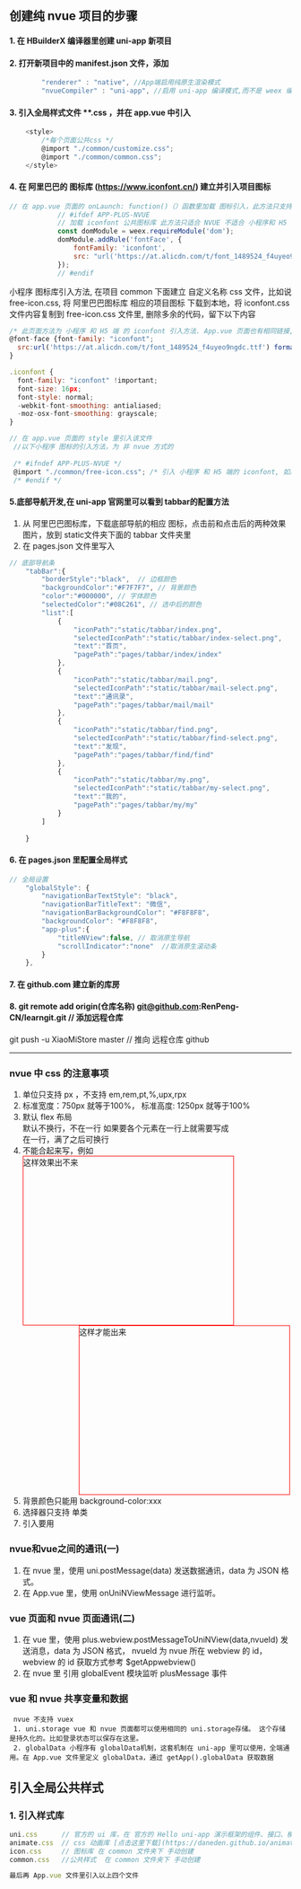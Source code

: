 ## 创建纯 nvue 项目的步骤
#### 1. 在 HBuilderX 编译器里创建 uni-app 新项目
#### 2. 打开新项目中的 manifest.json 文件，添加 
``` js
        "renderer" : "native", //App端启用纯原生渲染模式
        "nvueCompiler" : "uni-app", //启用 uni-app 编译模式,而不是 weex 编译模式
```

#### 3. 引入全局样式文件 **.css ，并在 app.vue 中引入 
``` js
    <style>
    	/*每个页面公共css */
    	@import "./common/customize.css";
    	@import "./common/common.css";
    </style>
```

#### 4. 在 阿里巴巴的 图标库 (https://www.iconfont.cn/) 建立并引入项目图标
``` js
// 在 app.vue 页面的 onLaunch: function()（）函数里加载 图标引入，此方法只支持 nvue，不支持小程序等其它方式
            // #ifdef APP-PLUS-NVUE
			// 加载 iconfont 公共图标库 此方法只适合 NVUE 不适合 小程序和 H5
			const domModule = weex.requireModule('dom');
			domModule.addRule('fontFace', {
				fontFamily: 'iconfont',
				src: "url('https://at.alicdn.com/t/font_1489524_f4uyeo9ngdc.ttf')"
			});
			// #endif
```
		 
小程序 图标库引入方法, 在项目 common 下面建立 自定义名称 css 文件，比如说 free-icon.css, 将 阿里巴巴图标库 相应的项目图标 下载到本地，将 iconfont.css 文件内容复制到 free-icon.css 文件里, 删除多余的代码，留下以下内容
``` js
/* 此页面方法为 小程序 和 H5 端 的 iconfont 引入方法. App.vue 页面也有相同链接,需要同步修改 ,项目完成后也可以下载到本地，从本地引入*/
@font-face {font-family: "iconfont";
  src:url('https://at.alicdn.com/t/font_1489524_f4uyeo9ngdc.ttf') format('truetype')
}

.iconfont {
  font-family: "iconfont" !important;
  font-size: 16px;
  font-style: normal;
  -webkit-font-smoothing: antialiased;
  -moz-osx-font-smoothing: grayscale;
}

// 在 app.vue 页面的 style 里引入该文件
 //以下小程序 图标的引入方法，为 非 nvue 方式的
 
 /* #ifndef APP-PLUS-NVUE */
 @import "./common/free-icon.css"; /* 引入 小程序 和 H5 端的 iconfont, 如果不在 nvue环境，就使用 */
 /* #endif */
```

#### 5.底部导航开发,在 uni-app 官网里可以看到 tabbar的配置方法
1. 从 阿里巴巴图标库，下载底部导航的相应 图标，点击前和点击后的两种效果图片，放到 static文件夹下面的 tabbar 文件夹里
2. 在 pages.json 文件里写入
``` js
// 底部导航条
	"tabBar":{
		"borderStyle":"black",  // 边框颜色
		"backgroundColor":"#F7F7F7", // 背景颜色
		"color":"#000000", // 字体颜色
		"selectedColor":"#08C261", // 选中后的颜色
		"list":[
			{
				"iconPath":"static/tabbar/index.png",
				"selectedIconPath":"static/tabbar/index-select.png",
				"text":"首页",
				"pagePath":"pages/tabbar/index/index"
			},
			{
				"iconPath":"static/tabbar/mail.png",
				"selectedIconPath":"static/tabbar/mail-select.png",
				"text":"通讯录",
				"pagePath":"pages/tabbar/mail/mail"
			},
			{
				"iconPath":"static/tabbar/find.png",
				"selectedIconPath":"static/tabbar/find-select.png",
				"text":"发现",
				"pagePath":"pages/tabbar/find/find"
			},
			{
				"iconPath":"static/tabbar/my.png",
				"selectedIconPath":"static/tabbar/my-select.png",
				"text":"我的",
				"pagePath":"pages/tabbar/my/my"
			}
		]
		
	}
```

#### 6. 在 pages.json 里配置全局样式
``` js
// 全局设置
	"globalStyle": {
		"navigationBarTextStyle": "black",
		"navigationBarTitleText": "微信",
		"navigationBarBackgroundColor": "#F8F8F8",
		"backgroundColor": "#F8F8F8",
		"app-plus":{
			"titleNView":false, // 取消原生导航
			"scrollIndicator":"none"  //取消原生滚动条
		}
	},
```
#### 7. 在 github.com 建立新的库房
#### 8. git remote add origin(仓库名称) git@github.com:RenPeng-CN/learngit.git  // 添加远程仓库
   git push -u XiaoMiStore master // 推向 远程仓库 github

**************************************************
### nvue 中 css 的注意事项
  1. 单位只支持 px ，不支持 em,rem,pt,%,upx,rpx
  2. 标准宽度：750px 就等于100%， 标准高度: 1250px 就等于100%
  3. <div></div>默认 flex 布局 <div style='dispaly:flex; flex-direction:column; flex-wrap:nowrap'></div> 默认不换行，不在一行
         如果要各个元素在一行上就需要写成 <div style="flex-direction:row"></div>
	     <div style="flex-direction:row; flex-wrap:wrap"></div> 在一行，满了之后可换行
  4. 不能合起来写，例如 <div style="height:300px; width:375px; border:1px solid red"><text>这样效果出不来</text></div>
       <div style="height:300px;width:375px; border-width:1px; border-style:solid; border-color:red; margin-left:100px; margin-right:100px;"><text>这样才能出来</text></div>
  5. 背景颜色只能用 background-color:xxx
  6. 选择器只支持 单类
  7. 引入要用 <style src="@/common/nvue-common.css"></style>


### nvue和vue之间的通讯(一)
   1. 在 nvue 里，使用 uni.postMessage(data) 发送数据通讯，data 为 JSON 格式。
   2. 在 App.vue 里，使用 onUniNViewMessage 进行监听。

### vue 页面和 nvue 页面通讯(二)
   1. 在 vue 里，使用 plus.webview.postMessageToUniNView(data,nvueId) 发送消息，data 为 JSON 格式，
      nvueId 为 nvue 所在 webview 的 id， webview 的 id 获取方式参考 $getAppwebview()
   2. 在 nvue 里 引用 globalEvent 模块监听 plusMessage 事件


### vue 和 nvue 共享变量和数据

     nvue 不支持 vuex
	 1. uni.storage vue 和 nvue 页面都可以使用相同的 uni.storage存储。 这个存储是持久化的。比如登录状态可以保存在这里。
	 2. globalData 小程序有 globalData机制，这套机制在 uni-app 里可以使用，全端通用。在 App.vue 文件里定义 globalData，通过 getApp().globalData 获取数据

## 引入全局公共样式
   ### 1. 引入样式库
``` javascript
uni.css      // 官方的 ui 库，在 官方的 Hello uni-app 演示框架的组件、接口、模板 里 复制 common/uni.css
animate.css  // css 动画库 [点击这里下载](https://daneden.github.io/animate.css/) 有很好的动画效果可以用 也放到 common 文件夹下
icon.css     // 图标库 在 common 文件夹下 手动创建
common.css   //公共样式  在 common 文件夹下 手动创建

最后再 App.vue 文件里引入以上四个文件

```